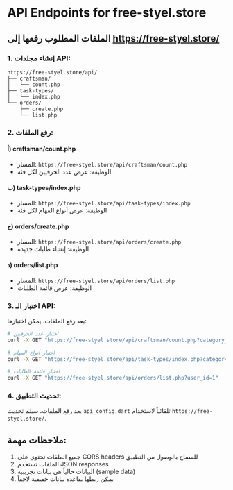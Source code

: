 # API Endpoints for free-styel.store

## الملفات المطلوب رفعها إلى https://free-styel.store/

### 1. إنشاء مجلدات API:
```
https://free-styel.store/api/
├── craftsman/
│   └── count.php
├── task-types/
│   └── index.php
└── orders/
    ├── create.php
    └── list.php
```

### 2. رفع الملفات:

#### أ) craftsman/count.php
- المسار: `https://free-styel.store/api/craftsman/count.php`
- الوظيفة: عرض عدد الحرفيين لكل فئة

#### ب) task-types/index.php  
- المسار: `https://free-styel.store/api/task-types/index.php`
- الوظيفة: عرض أنواع المهام لكل فئة

#### ج) orders/create.php
- المسار: `https://free-styel.store/api/orders/create.php`
- الوظيفة: إنشاء طلبات جديدة

#### د) orders/list.php
- المسار: `https://free-styel.store/api/orders/list.php`
- الوظيفة: عرض قائمة الطلبات

### 3. اختبار الـ API:

بعد رفع الملفات، يمكن اختبارها:

```bash
# اختبار عدد الحرفيين
curl -X GET "https://free-styel.store/api/craftsman/count.php?category_id=5"

# اختبار أنواع المهام
curl -X GET "https://free-styel.store/api/task-types/index.php?category_id=5"

# اختبار قائمة الطلبات
curl -X GET "https://free-styel.store/api/orders/list.php?user_id=1"
```

### 4. تحديث التطبيق:

بعد رفع الملفات، سيتم تحديث `api_config.dart` تلقائياً لاستخدام `https://free-styel.store/`.

## ملاحظات مهمة:

1. جميع الملفات تحتوي على CORS headers للسماح بالوصول من التطبيق
2. الملفات تستخدم JSON responses
3. البيانات حالياً هي بيانات تجريبية (sample data)
4. يمكن ربطها بقاعدة بيانات حقيقية لاحقاً
